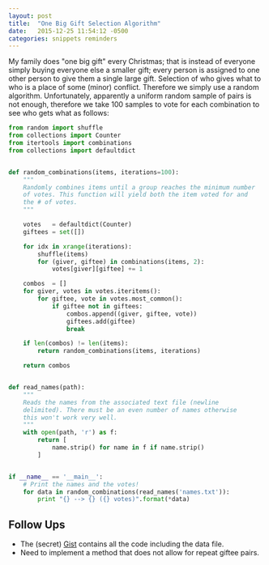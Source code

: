 ```yaml
---
layout: post
title:  "One Big Gift Selection Algorithm"
date:   2015-12-25 11:54:12 -0500
categories: snippets reminders
---
```


My family does "one big gift" every Christmas; that is instead of everyone simply buying everyone else a smaller gift; every person is assigned to one other person to give them a single large gift. Selection of who gives what to who is a place of some (minor) conflict. Therefore we simply use a random algorithm. Unfortunately, apparently a uniform random sample of pairs is not enough, therefore we take 100 samples to vote for each combination to see who gets what as follows:

```python
from random import shuffle
from collections import Counter
from itertools import combinations
from collections import defaultdict


def random_combinations(items, iterations=100):
    """
    Randomly combines items until a group reaches the minimum number
    of votes. This function will yield both the item voted for and
    the # of votes.
    """

    votes   = defaultdict(Counter)
    giftees = set([])

    for idx in xrange(iterations):
        shuffle(items)
        for (giver, giftee) in combinations(items, 2):
            votes[giver][giftee] += 1

    combos  = []
    for giver, votes in votes.iteritems():
        for giftee, vote in votes.most_common():
            if giftee not in giftees:
                combos.append((giver, giftee, vote))
                giftees.add(giftee)
                break

    if len(combos) != len(items):
        return random_combinations(items, iterations)

    return combos


def read_names(path):
    """
    Reads the names from the associated text file (newline
    delimited). There must be an even number of names otherwise
    this won't work very well.
    """
    with open(path, 'r') as f:
        return [
            name.strip() for name in f if name.strip()
        ]


if __name__ == '__main__':
    # Print the names and the votes!
    for data in random_combinations(read_names('names.txt')):
        print "{} --> {} ({} votes)".format(*data)
```

## Follow Ups

- The (secret) [Gist](https://gist.github.com/bbengfort/4df612b0155ca2a362ae) contains all the code including the data file.
- Need to implement a method that does not allow for repeat giftee pairs. 
